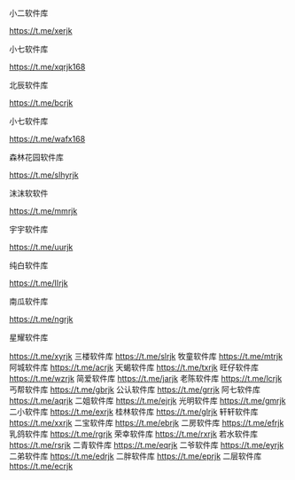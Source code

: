 小二软件库

https://t.me/xerjk

小七软件库

https://t.me/xqrjk168

北辰软件库

https://t.me/bcrjk

小七软件库

https://t.me/wafx168

森林花园软件库

https://t.me/slhyrjk

沫沫软软件

https://t.me/mmrjk

宇宇软件库

https://t.me/uurjk

纯白软件库

https://t.me/IIrjk

南瓜软件库

https://t.me/ngrjk

星耀软件库

https://t.me/xyrjk
三楼软件库
https://t.me/slrjk
牧童软件库
https://t.me/mtrjk
阿城软件库
https://t.me/acrjk
天蝎软件库
https://t.me/txrjk
旺仔软件库
https://t.me/wzrjk
简爱软件库
https://t.me/jarjk
老陈软件库
https://t.me/lcrjk
丐帮软件库
https://t.me/gbrjk
公认软件库
https://t.me/grrjk
阿七软件库
https://t.me/aqrjk
二姐软件库
https://t.me/ejrjk
光明软件库
https://t.me/gmrjk
二小软件库
https://t.me/exrjk
桂林软件库
https://t.me/glrjk
轩轩软件库
https://t.me/xxrjk
二宝软件库
https://t.me/ebrjk
二房软件库
https://t.me/efrjk
乳鸽软件库
https://t.me/rgrjk
荣幸软件库
https://t.me/rxrjk
若水软件库
https://t.me/rsrjk
二青软件库
https://t.me/eqrjk
二爷软件库
https://t.me/eyrjk
二弟软件库
https://t.me/edrjk
二胖软件库
https://t.me/eprjk
二层软件库
https://t.me/ecrjk
